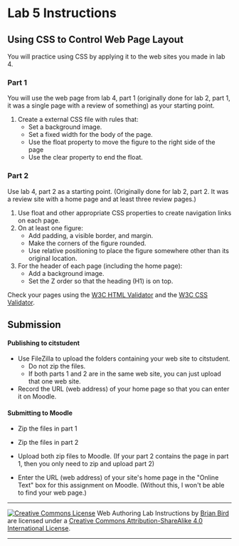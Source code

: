# Lab 5 Instructions


## Using CSS to Control Web Page Layout

You will practice using CSS by applying it to the web sites you made in lab 4.

### Part 1

You will use the web page from lab 4, part 1 (originally done for lab 2, part 1, it was a single page with a review of something) as your starting point. 

1. Create a external CSS file with rules that:
   - Set a background image.
   - Set a fixed width for the body of the page.
   - Use the float property to move the figure to the right side of the page
   - Use the clear property to end the float.


### Part 2

Use lab 4, part 2 as a starting point. (Originally done for lab 2, part 2. It was a review site with a home page and at least three review pages.)

1. Use float and other appropriate CSS properties to create navigation links on each page.
2. On  at least one figure:
   - Add padding, a visible border, and margin.
   - Make the corners of the figure rounded.
   - Use relative positioning to place the figure somewhere other than its original location.
3. For the header of each page (including the home page):
   - Add a background image.
   - Set the Z order so that the heading (H1) is on top.

Check your pages using the [W3C HTML Validator](https://validator.w3.org)  and the [W3C CSS Validator](http://jigsaw.w3.org/css-validator/).



## Submission

#### Publishing to citstudent

- Use FileZilla to upload the folders containing your web site to citstudent.
  - Do not zip the files.
  - If both parts 1 and 2 are in the same web site, you can just upload that one web site.
- Record the URL (web address) of your home page so that you can enter it on Moodle. 

#### Submitting to Moodle

- Zip the files in part 1

- Zip the files in part 2

- Upload both zip files to Moodle.
(If your part 2 contains the page in part 1, then you only need to zip and upload part 2)
  
- Enter the URL (web address) of your site's home page in the "Online Text" box for this assignment on  Moodle.
(Without this, I won't be able to find your web page.)
  
  

------

[![Creative Commons License](https://i.creativecommons.org/l/by-sa/4.0/88x31.png)](http://creativecommons.org/licenses/by-sa/4.0/) Web Authoring Lab Instructions by [Brian Bird](https://profbird.dev) are licensed under a [Creative Commons Attribution-ShareAlike 4.0 International License](http://creativecommons.org/licenses/by-sa/4.0/). 

------------



